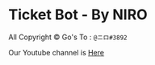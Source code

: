 # Ticket Bot - By NIRO

All Copyright ©️ Go's To : `@ニロ#3892 `

Our Youtube channel is [Here](https://youtube.com/channel/UC7QtAaqlUhBmMojJISSLJkg)